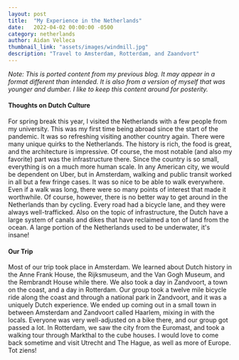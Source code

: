```yaml
---
layout: post
title:  "My Experience in the Netherlands"
date:   2022-04-02 00:00:00 -0500
category: netherlands
author: Aidan Velleca
thumbnail_link: "assets/images/windmill.jpg"
description: "Travel to Amsterdam, Rotterdam, and Zaandvort"
---
```

*Note: This is ported content from my previous blog. It may appear in a format different than intended. It is also from a version of myself that was younger and dumber. I like to keep this content around for posterity.*

#### **Thoughts on Dutch Culture**

For spring break this year, I visited the Netherlands with a few people from my university. This was my first time being abroad since the start of the pandemic. It was so refreshing visiting another country again. There were many unique quirks to the Netherlands. The history is rich, the food is great, and the architecture is impressive. Of course, the most notable (and also my favorite) part was the infrastructure there. Since the country is so small, everything is on a much more human scale. In any American city, we would be dependent on Uber, but in Amsterdam, walking and public transit worked in all but a few fringe cases. It was so nice to be able to walk everywhere. Even if a walk was long, there were so many points of interest that made it worthwhile. Of course, however, there is no better way to get around in the Netherlands than by cycling. Every road had a bicycle lane, and they were always well-trafficked. Also on the topic of infrastructure, the Dutch have a large system of canals and dikes that have reclaimed a ton of land from the ocean. A large portion of the Netherlands used to be underwater, it's insane!

#### **Our Trip**

Most of our trip took place in Amsterdam. We learned about Dutch history in the Anne Frank House, the Rijksmuseum, and the Van Gogh Museum, and the Rembrandt House while there. We also took a day in Zandvoort, a town on the coast, and a day in Rotterdam. Our group took a twelve mile bicycle ride along the coast and through a national park in Zandvoort, and it was a uniquely Dutch experience. We ended up coming out in a small town in between Amsterdam and Zandvoort called Haarlem, mixing in with the locals. Everyone was very well-adjusted on a bike there, and our group got passed a lot. In Rotterdam, we saw the city from the Euromast, and took a walking tour through Markthal to the cube houses. I would love to come back sometime and visit Utrecht and The Hague, as well as more of Europe. Tot ziens!